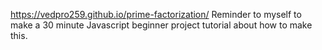 https://vedpro259.github.io/prime-factorization/
Reminder to myself to make a 30 minute Javascript beginner project tutorial about how to make this.
